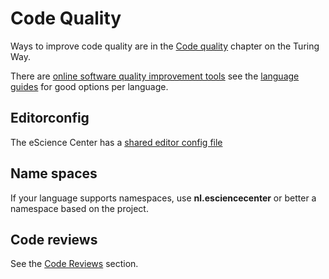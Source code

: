# Code Quality

Ways to improve code quality are in the [Code quality](https://book.the-turing-way.org/reproducible-research/code-quality.html) chapter on the Turing Way.

There are [online software quality improvement tools](https://book.the-turing-way.org/reproducible-research/code-quality/code-quality-style.html#online-services-providing-software-quality-checks) see the [language guides](/language_guides/languages_overview.md) for good options per language.

## Editorconfig

The eScience Center has a [shared editor config file](https://raw.githubusercontent.com/NLeSC/exemplum/master/.editorconfig)

## Name spaces

If your language supports namespaces, use **nl.esciencecenter** or better a namespace based on the project.

## Code reviews

See the [Code Reviews](code_review.md) section.
